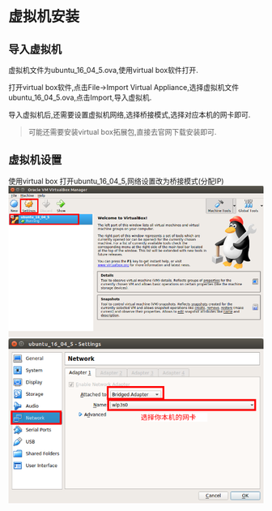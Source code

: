 # 虚拟机安装


## 导入虚拟机

虚拟机文件为ubuntu_16_04_5.ova,使用virtual box软件打开.

打开virtual box软件,点击File->Import Virtual Appliance,选择虚拟机文件ubuntu_16_04_5.ova,点击Import,导入虚拟机.

导入虚拟机后,还需要设置虚拟机网络,选择桥接模式,选择对应本机的网卡即可.
>可能还需要安装virtual box拓展包,直接去官网下载安装即可.


## 虚拟机设置

使用virtual box 打开ubuntu_16_04_5,网络设置改为桥接模式(分配IP)
![vm](/pic/vm.png)
![vm2](/pic/vm2.png)



